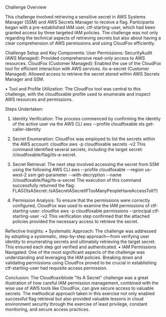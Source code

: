 Challenge Overview

This challenge involved retrieving a sensitive secret in AWS Systems Manager (SSM) and AWS Secrets Manager to receive a flag. Participants began with a pre-established IAM user, ctf-starting-user, which had been granted access by three targeted IAM policies. The challenge was not only regarding the technical aspects of retrieving secrets but also about having a clear comprehension of AWS permissions and using CloudFox efficiently.

Challenge Setup and Key Components:
 User Permissions:
  SecurityAudit (AWS Managed): Provided comprehensive read-only access to AWS resources.
  CloudFox (Customer Managed): Enabled the use of the CloudFox tool for efficient interaction with AWS services.
  its-a-secret (Customer Managed): Allowed access to retrieve the secret stored within AWS Secrets Manager and SSM.
  
•	Tool and Profile Utilization:
The CloudFox tool was central to this challenge, with the cloudfoxable profile used to enumerate and inspect AWS resources and permissions.

Steps Undertaken:

1.	Identity Verification:
The process commenced by confirming the identity of the active user via the AWS CLI 
aws --profile cloudfoxable sts get-caller-identity

2.	Secret Enumeration:
CloudFox was employed to list the secrets within the AWS account:
cloudfox aws -p cloudfoxable secrets -v2
This command identified several secrets, including the target secret: /cloudfoxable/flag/its-a-secret.

3.	Secret Retrieval:
The next step involved accessing the secret from SSM using the following AWS CLI 
aws --profile cloudfoxable --region us-west-2 ssm get-parameter --with-decryption --name /cloudfoxable/flag/its-a-secret
The execution of this command successfully returned the flag:
FLAG{ItsASecret::IsASecretASecretIfTooManyPeopleHaveAccessToIt?}

4.	Permission Analysis:
To ensure that the permissions were correctly configured, CloudFox was used to examine the IAM permissions of ctf-starting-user:
cloudfox aws -p cloudfoxable permissions --principal ctf-starting-user -v2
This verification step confirmed that the attached policies provided the necessary access to retrieve the secret.

Reflective Insights:
  •	Systematic Approach:
The challenge was addressed by adopting a systematic, step-by-step approach—from verifying user identity to enumerating secrets and ultimately retrieving the target secret. This ensured each step got verified and authenticated.
  •	IAM Permissions Navigated:
One of the most significant aspects of the challenge was understanding and leveraging the IAM policies. Breaking down and validating permissions using CloudFox proved to be crucial in establishing ctf-starting-user had requisite access permission.

Conclusion:
The Cloudfoaxiblode "Its A Secret" challenge was a great illustration of how careful IAM permission management, combined with the wise use of AWS tools like CloudFox, can give secure access to valuable secrets. The methodical approach taken in this exercise not only enabled successful flag retrieval but also provided valuable lessons in cloud environment security through the exercise of least privilege, constant monitoring, and secure access practices.

